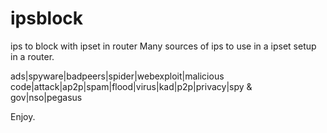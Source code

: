 # ipsblock
ips to block with ipset in router
Many sources of ips to use in a ipset setup in a router. 

ads|spyware|badpeers|spider|webexploit|malicious code|attack|ap2p|spam|flood|virus|kad|p2p|privacy|spy & gov|nso|pegasus

Enjoy.
